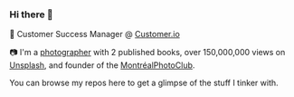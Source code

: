 ### Hi there 👋

💼 Customer Success Manager @ [Customer.io](https://customer.io)

📷 I'm a [photographer](https://jpvalery.photo) with 2 published books, over 150,000,000 views on [Unsplash](https://unsplash.com/jpvalery), and founder of the [MontréalPhotoClub](https://montrealphoto.club). 

You can browse my repos here to get a glimpse of the stuff I tinker with.

<!--
**jpvalery/jpvalery** is a ✨ _special_ ✨ repository because its `README.md` (this file) appears on your GitHub profile.

Here are some ideas to get you started:

- 🔭 I’m currently working on ...
- 🌱 I’m currently learning ...
- 👯 I’m looking to collaborate on ...
- 🤔 I’m looking for help with ...
- 💬 Ask me about ...
- 📫 How to reach me: ...
- 😄 Pronouns: ...
- ⚡ Fun fact: ...
-->
